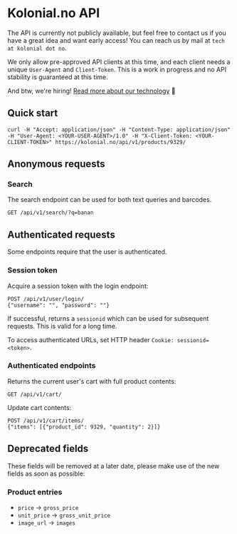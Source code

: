 # Kolonial.no API

The API is currently not publicly available, but feel free to contact us if you have a great idea and want early access! You can reach us by mail at `tech at kolonial dot no`.

We only allow pre-approved API clients at this time, and each client needs a unique `User-Agent` and `Client-Token`. This is a work in progress and no API stability is guaranteed at this time.

And btw, we're hiring! [Read more about our technology](https://kolonial.no/om/teknologi/) :raised_hands:


## Quick start

    curl -H "Accept: application/json" -H "Content-Type: application/json" -H "User-Agent: <YOUR-USER-AGENT>/1.0" -H "X-Client-Token: <YOUR-CLIENT-TOKEN>" https://kolonial.no/api/v1/products/9329/


## Anonymous requests


### Search

The search endpoint can be used for both text queries and barcodes.

    GET /api/v1/search/?q=banan


## Authenticated requests

Some endpoints require that the user is authenticated.

### Session token

Acquire a session token with the login endpoint:


    POST /api/v1/user/login/
    {"username": "", "password": ""}

If successful, returns a `sessionid` which can be used for subsequent requests. This is valid for a long time.

To access authenticated URLs, set HTTP header `Cookie: sessionid=<token>`.


### Authenticated endpoints

Returns the current user's cart with full product contents:

    GET /api/v1/cart/


Update cart contents:

    POST /api/v1/cart/items/
    {"items": [{"product_id": 9329, "quantity": 2}]}


## Deprecated fields

These fields will be removed at a later date, please make use of the new fields as soon as possible:

### Product entries

- `price` -> `gross_price`
- `unit_price` -> `gross_unit_price`
- `image_url` -> `images`
